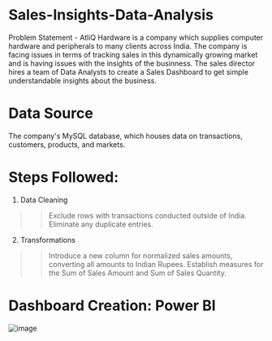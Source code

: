 # Sales-Insights-Data-Analysis
Problem Statement - AtliQ Hardware is a company which supplies computer hardware and peripherals to many clients across India. The company is facing issues in terms of tracking sales in this dynamically growing market and is having issues with the insights of the businness. The sales director hires a team of Data Analysts to create a Sales Dashboard to get simple understandable insights about the business.

# Data Source
The company's MySQL database, which houses data on transactions, customers, products, and markets.

# Steps Followed:
1. Data Cleaning
>> Exclude rows with transactions conducted outside of India.
>> Eliminate any duplicate entries.

2. Transformations
>> Introduce a new column for normalized sales amounts, converting all amounts to Indian Rupees.
>> Establish measures for the Sum of Sales Amount and Sum of Sales Quantity.

# Dashboard Creation: Power BI
![image](https://github.com/IT20207854/Sales-Insights-Data-Analysis/assets/88416116/9a08bea7-7be3-46a2-8b7b-c49638c9f5de)


